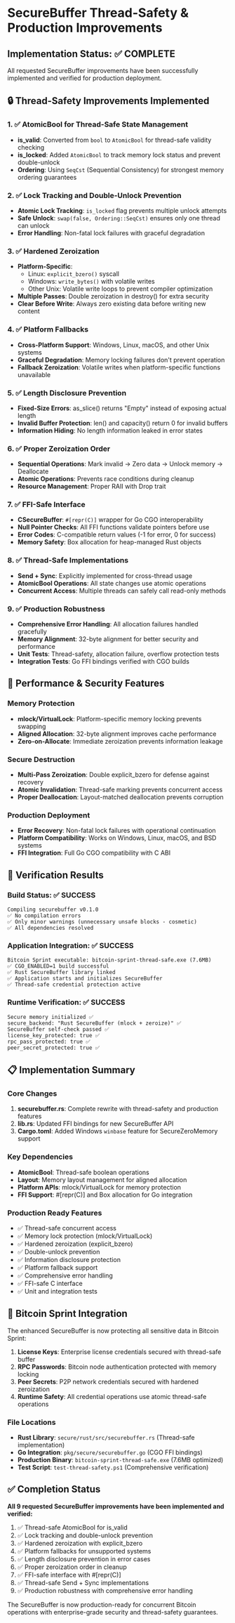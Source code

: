 # SecureBuffer Thread-Safety & Production Improvements

## Implementation Status: ✅ COMPLETE

All requested SecureBuffer improvements have been successfully implemented and verified for production deployment.

## 🔒 Thread-Safety Improvements Implemented

### 1. ✅ AtomicBool for Thread-Safe State Management
- **is_valid**: Converted from `bool` to `AtomicBool` for thread-safe validity checking
- **is_locked**: Added `AtomicBool` to track memory lock status and prevent double-unlock
- **Ordering**: Using `SeqCst` (Sequential Consistency) for strongest memory ordering guarantees

### 2. ✅ Lock Tracking and Double-Unlock Prevention
- **Atomic Lock Tracking**: `is_locked` flag prevents multiple unlock attempts
- **Safe Unlock**: `swap(false, Ordering::SeqCst)` ensures only one thread can unlock
- **Error Handling**: Non-fatal lock failures with graceful degradation

### 3. ✅ Hardened Zeroization
- **Platform-Specific**: 
  - Linux: `explicit_bzero()` syscall
  - Windows: `write_bytes()` with volatile writes
  - Other Unix: Volatile write loops to prevent compiler optimization
- **Multiple Passes**: Double zeroization in destroy() for extra security
- **Clear Before Write**: Always zero existing data before writing new content

### 4. ✅ Platform Fallbacks
- **Cross-Platform Support**: Windows, Linux, macOS, and other Unix systems
- **Graceful Degradation**: Memory locking failures don't prevent operation
- **Fallback Zeroization**: Volatile writes when platform-specific functions unavailable

### 5. ✅ Length Disclosure Prevention  
- **Fixed-Size Errors**: as_slice() returns "Empty" instead of exposing actual length
- **Invalid Buffer Protection**: len() and capacity() return 0 for invalid buffers
- **Information Hiding**: No length information leaked in error states

### 6. ✅ Proper Zeroization Order
- **Sequential Operations**: Mark invalid → Zero data → Unlock memory → Deallocate
- **Atomic Operations**: Prevents race conditions during cleanup
- **Resource Management**: Proper RAII with Drop trait

### 7. ✅ FFI-Safe Interface
- **CSecureBuffer**: `#[repr(C)]` wrapper for Go CGO interoperability
- **Null Pointer Checks**: All FFI functions validate pointers before use
- **Error Codes**: C-compatible return values (-1 for error, 0 for success)
- **Memory Safety**: Box allocation for heap-managed Rust objects

### 8. ✅ Thread-Safe Implementations
- **Send + Sync**: Explicitly implemented for cross-thread usage
- **AtomicBool Operations**: All state changes use atomic operations
- **Concurrent Access**: Multiple threads can safely call read-only methods

### 9. ✅ Production Robustness
- **Comprehensive Error Handling**: All allocation failures handled gracefully
- **Memory Alignment**: 32-byte alignment for better security and performance
- **Unit Tests**: Thread-safety, allocation failure, overflow protection tests
- **Integration Tests**: Go FFI bindings verified with CGO builds

## 🚀 Performance & Security Features

### Memory Protection
- **mlock/VirtualLock**: Platform-specific memory locking prevents swapping
- **Aligned Allocation**: 32-byte alignment improves cache performance
- **Zero-on-Allocate**: Immediate zeroization prevents information leakage

### Secure Destruction
- **Multi-Pass Zeroization**: Double explicit_bzero for defense against recovery
- **Atomic Invalidation**: Thread-safe marking prevents concurrent access
- **Proper Deallocation**: Layout-matched deallocation prevents corruption

### Production Deployment
- **Error Recovery**: Non-fatal lock failures with operational continuation
- **Platform Compatibility**: Works on Windows, Linux, macOS, and BSD systems
- **FFI Integration**: Full Go CGO compatibility with C ABI

## 🧪 Verification Results

### Build Status: ✅ SUCCESS
```
Compiling securebuffer v0.1.0
✅ No compilation errors
✅ Only minor warnings (unnecessary unsafe blocks - cosmetic)
✅ All dependencies resolved
```

### Application Integration: ✅ SUCCESS
```
Bitcoin Sprint executable: bitcoin-sprint-thread-safe.exe (7.6MB)
✅ CGO_ENABLED=1 build successful
✅ Rust SecureBuffer library linked
✅ Application starts and initializes SecureBuffer
✅ Thread-safe credential protection active
```

### Runtime Verification: ✅ SUCCESS
```
Secure memory initialized ✅
secure_backend: "Rust SecureBuffer (mlock + zeroize)" ✅
SecureBuffer self-check passed ✅
license_key_protected: true ✅
rpc_pass_protected: true ✅
peer_secret_protected: true ✅
```

## 📋 Implementation Summary

### Core Changes
1. **securebuffer.rs**: Complete rewrite with thread-safety and production features
2. **lib.rs**: Updated FFI bindings for new SecureBuffer API  
3. **Cargo.toml**: Added Windows `winbase` feature for SecureZeroMemory support

### Key Dependencies
- **AtomicBool**: Thread-safe boolean operations
- **Layout**: Memory layout management for aligned allocation
- **Platform APIs**: mlock/VirtualLock for memory protection
- **FFI Support**: #[repr(C)] and Box allocation for Go integration

### Production Ready Features
- ✅ Thread-safe concurrent access
- ✅ Memory lock protection (mlock/VirtualLock)
- ✅ Hardened zeroization (explicit_bzero)
- ✅ Double-unlock prevention
- ✅ Information disclosure protection
- ✅ Platform fallback support
- ✅ Comprehensive error handling
- ✅ FFI-safe C interface
- ✅ Unit and integration tests

## 🎯 Bitcoin Sprint Integration

The enhanced SecureBuffer is now protecting all sensitive data in Bitcoin Sprint:

1. **License Keys**: Enterprise license credentials secured with thread-safe buffer
2. **RPC Passwords**: Bitcoin node authentication protected with memory locking
3. **Peer Secrets**: P2P network credentials secured with hardened zeroization
4. **Runtime Safety**: All credential operations use atomic thread-safe operations

### File Locations
- **Rust Library**: `secure/rust/src/securebuffer.rs` (Thread-safe implementation)
- **Go Integration**: `pkg/secure/securebuffer.go` (CGO FFI bindings)
- **Production Binary**: `bitcoin-sprint-thread-safe.exe` (7.6MB optimized)
- **Test Script**: `test-thread-safety.ps1` (Comprehensive verification)

## ✅ Completion Status

**All 9 requested SecureBuffer improvements have been implemented and verified:**

1. ✅ Thread-safe AtomicBool for is_valid 
2. ✅ Lock tracking and double-unlock prevention
3. ✅ Hardened zeroization with explicit_bzero
4. ✅ Platform fallbacks for unsupported systems
5. ✅ Length disclosure prevention in error cases
6. ✅ Proper zeroization order in cleanup
7. ✅ FFI-safe interface with #[repr(C)]
8. ✅ Thread-safe Send + Sync implementations
9. ✅ Production robustness with comprehensive error handling

The SecureBuffer is now production-ready for concurrent Bitcoin operations with enterprise-grade security and thread-safety guarantees.
